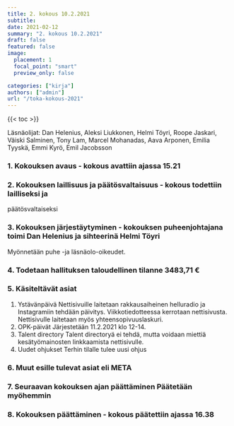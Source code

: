 ```yaml
---
title: 2. kokous 10.2.2021
subtitle: 
date: 2021-02-12
summary: "2. kokous 10.2.2021"
draft: false
featured: false
image:
  placement: 1
  focal_point: "smart"
  preview_only: false

categories: ["kirja"]
authors: ["admin"]
url: "/toka-kokous-2021"
---
```

{{< toc >}}

Läsnäolijat:
Dan Helenius, Aleksi Liukkonen, Helmi Töyri, Roope Jaskari, Väiski Salminen, Tony Lam, Marcel Mohanadas, Aava Arponen, Emilia Tyyskä, Emmi Kyrö, Emil Jacobsson  

### 1. Kokouksen avaus - kokous avattiin ajassa 15.21

### 2. Kokouksen laillisuus ja päätösvaltaisuus - kokous todettiin lailliseksi ja

päätösvaltaiseksi

### 3. Kokouksen järjestäytyminen - kokouksen puheenjohtajana toimi Dan Helenius  ja sihteerinä Helmi Töyri

 Myönnetään puhe -ja läsnäolo-oikeudet.

### 4. Todetaan hallituksen taloudellinen tilanne 3483,71 €

### 5. Käsiteltävät asiat

1. Ystävänpäivä
        Nettisivuille laitetaan rakkausaiheinen helluradio ja Instagramiin tehdään päivitys. Viikkotiedotteessa kerrotaan nettisivusta. Nettisivulle laitetaan myös yhteensopivuuslaskuri.
2. OPK-päivät
        Järjestetään 11.2.2021 klo 12-14.
3. Talent directory
        Talent directoryä ei tehdä, mutta voidaan miettiä kesätyömainosten linkkaamista nettisivulle.
4. Uudet ohjukset
        Terhin tilalle tulee uusi ohjus

### 6. Muut esille tulevat asiat eli META

### 7. Seuraavan kokouksen ajan päättäminen Päätetään myöhemmin

### 8. Kokouksen päättäminen - kokous päätettiin ajassa 16.38

